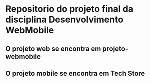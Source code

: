 # Repositorio do projeto final da disciplina Desenvolvimento WebMobile

## O projeto web se encontra em projeto-webmobile
## O projeto mobile se encontra em Tech Store
